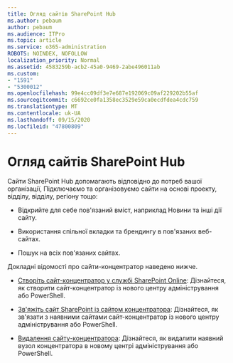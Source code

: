 ```yaml
---
title: Огляд сайтів SharePoint Hub
ms.author: pebaum
author: pebaum
ms.audience: ITPro
ms.topic: article
ms.service: o365-administration
ROBOTS: NOINDEX, NOFOLLOW
localization_priority: Normal
ms.assetid: 4583259b-acb2-45a0-9469-2abe496011ab
ms.custom:
- "1591"
- "5300012"
ms.openlocfilehash: 99e4cc09df3e7e687e192069c09af229202b55af
ms.sourcegitcommit: c6692ce0fa1358ec3529e59ca0ecdfdea4cdc759
ms.translationtype: MT
ms.contentlocale: uk-UA
ms.lasthandoff: 09/15/2020
ms.locfileid: "47800809"
---
```

# <a name="sharepoint-hub-sites-overview"></a>Огляд сайтів SharePoint Hub

Сайти SharePoint Hub допомагають відповідно до потреб вашої організації, Підключаємо та організовуємо сайти на основі проекту, відділу, відділу, регіону тощо:

- Відкрийте для себе пов'язаний вміст, наприклад Новини та інші дії сайту.

- Використання спільної вкладки та брендингу в пов'язаних веб-сайтах. 

- Пошук на всіх пов'язаних сайтах.

Докладні відомості про сайти-концентратор наведено нижче.
- [Створіть сайт-концентратор у службі SharePoint Online](https://docs.microsoft.com/sharepoint/create-hub-site): Дізнайтеся, як створити сайт-концентратор із нового центру адміністрування або PowerShell.

- [Зв'яжіть сайт SharePoint із сайтом концентратора](https://support.office.com/article/associate-a-sharepoint-site-with-a-hub-site-ae0009fd-af04-4d3d-917d-88edb43efc05): Дізнайтеся, як зв'язати з наявними сайтами сайт-концентратор із нового центру адміністрування або PowerShell.

- [Видалення сайту-концентратора](https://docs.microsoft.com/sharepoint/remove-hub-site): Дізнайтеся, як видалити наявний вузол концентратора в новому центрі адміністрування або PowerShell.


